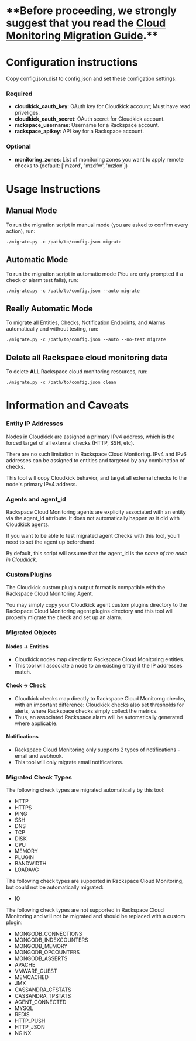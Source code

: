# \*\*Before proceeding, we strongly suggest that you read the [Cloud Monitoring Migration Guide](/racker/rackspace_cloudmonitoring_migration_tool/blob/master/docs/MIGRATION.md).**


# Configuration instructions

Copy config.json.dist to config.json and set these configation settings:

### Required
* **cloudkick_oauth_key**: OAuth key for Cloudkick account; Must have read priveliges.
* **cloudkick_oauth_secret**: OAuth secret for Cloudkick account.
* **rackspace_username**: Username for a Rackspace account.
* **rackspace_apikey**: API key for a Rackspace account.

### Optional
* **monitoring_zones**: List of monitoring zones you want to apply remote checks to (default: ['mzord', 'mzdfw', 'mzlon'])

# Usage Instructions

## Manual Mode

To run the migration script in manual mode (you are asked to confirm every action), run:
    
    ./migrate.py -c /path/to/config.json migrate

## Automatic Mode

To run the migration script in automatic mode (You are only prompted if a check or alarm test fails), run:

    ./migrate.py -c /path/to/config.json --auto migrate

## Really Automatic Mode

To migrate all Entities, Checks, Notification Endpoints, and Alarms automatically and without testing, run:

    ./migrate.py -c /path/to/config.json --auto --no-test migrate
    
## Delete all Rackspace cloud monitoring data

To delete **ALL** Rackspace cloud monitoring resources, run:

    ./migrate.py -c /path/to/config.json clean

# Information and Caveats

### Entity IP Addresses

Nodes in Cloudkick are assigned a primary IPv4 address, which is the forced target of all external checks (HTTP, SSH, etc).

There are no such limitation in Rackspace Cloud Monitoring. IPv4 and IPv6 addresses can be assigned to entities and targeted by any combination of checks.

This tool will copy Cloudkick behavior, and target all external checks to the node's primary IPv4 address. 

### Agents and agent\_id

Rackspace Cloud Monitoring agents are explicity associated with an entity via the agent\_id attribute. It does not automatically happen as it did with Cloudkick agents.

If you want to be able to test migrated agent Checks with this tool, you'll need to set the agent up beforehand.

By default, this script will assume that the agent\_id is the *name of the node in Cloudkick*.

### Custom Plugins

The Cloudkick custom plugin output format is compatible with the Rackspace Cloud Monitoring Agent. 

You may simply copy your Cloudkick agent custom plugins directory to the Rackspace Cloud Monitoring agent plugins directory and this tool will properly migrate the check and set up an alarm.

### Migrated Objects

#### Nodes -> Entities

* Cloudkick nodes map directly to Rackspace Cloud Monitoring entities.
* This tool will associate a node to an existing entity if the IP addresses match.

#### Check -> Check

* Cloudkick checks map directly to Rackspace Cloud Monitorng checks, with an important difference: Cloudkick checks also set thresholds for alerts, where Rackspace checks simply collect the metrics.
* Thus, an associated Rackspace alarm will be automatically generated where applicable.

#### Notifications

* Rackspace Cloud Monitoring only supports 2 types of notifications - email and webhook.
* This tool will only migrate email notifications.

### Migrated Check Types

The following check types are migrated automatically by this tool:
        
* HTTP
* HTTPS
* PING
* SSH
* DNS
* TCP
* DISK
* CPU
* MEMORY
* PLUGIN
* BANDWIDTH
* LOADAVG

The following check types are supported in Rackspace Cloud Monitoring, but could not be automatically migrated:

* IO

The following check types are not supported in Rackspace Cloud Monitoring and will not be migrated and should be replaced with a custom plugin:

* MONGODB\_CONNECTIONS
* MONGODB\_INDEXCOUNTERS
* MONGODB\_MEMORY
* MONGODB\_OPCOUNTERS
* MONGODB\_ASSERTS
* APACHE
* VMWARE\_GUEST
* MEMCACHED
* JMX
* CASSANDRA\_CFSTATS
* CASSANDRA\_TPSTATS
* AGENT\_CONNECTED
* MYSQL
* REDIS
* HTTP\_PUSH
* HTTP\_JSON
* NGINX
